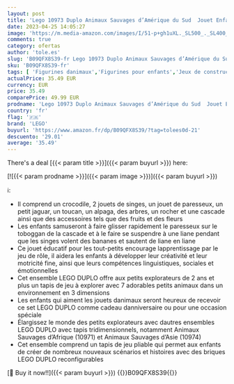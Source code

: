 ```yaml
---
layout: post
title: 'Lego 10973 Duplo Animaux Sauvages d’Amérique du Sud  Jouet Enfants 2 Ans  Figurines de Crocodile  Singes  Paresseux et Jaguar  Tapis de Jeu Éducatif'
date: 2023-04-25 14:05:27
image: 'https://m.media-amazon.com/images/I/51-p+gh1uXL._SL500_._SL400_.jpg'
comments: true
category: ofertas
author: 'tole.es'
slug: 'B09QFX8S39-fr Lego 10973 Duplo Animaux Sauvages d’Amérique du Sud Jouet...'
sku: 'B09QFX8S39-fr'
tags: [ 'Figurines danimaux','Figurines pour enfants','Jeux de construction','Jeux et Jouets','Jeux et jouets','LEGO','Self Service','Sets de jeux de construction','Special Features Stores','lego','partition_000','partition_033','🇫🇷', ]
actualPrice: 35.49 EUR
currency: EUR
price: 35.49
comparePrice: 49.99 EUR
prodname: 'Lego 10973 Duplo Animaux Sauvages d’Amérique du Sud  Jouet Enfants 2 Ans  Figurines de Crocodile  Singes  Paresseux et Jaguar  Tapis de Jeu Éducatif'
country: 'fr'
flag: '🇫🇷'
brand: 'LEGO'
buyurl: 'https://www.amazon.fr/dp/B09QFX8S39/?tag=tolees0d-21'
descuento: '29.01'
average: '35.49'
---
```


There's a deal [{{< param title >}}]({{< param buyurl >}})  here:

[![{{< param prodname >}}]({{< param image >}})]({{< param buyurl >}})

ℹ️:

- Il comprend un crocodile, 2 jouets de singes, un jouet de paresseux, un petit jaguar, un toucan, un alpaga, des arbres, un rocher et une cascade ainsi que des accessoires tels que des fruits et des fleurs
- Les enfants samuseront à faire glisser rapidement le paresseux sur le toboggan de la cascade et à le faire se suspendre à une liane pendant que les singes volent des bananes et sautent de liane en liane
- Ce jouet éducatif pour les tout-petits encourage lapprentissage par le jeu de rôle, il aidera les enfants à développer leur créativité et leur motricité fine, ainsi que leurs compétences linguistiques, sociales et émotionnelles
- Cet ensemble LEGO DUPLO offre aux petits explorateurs de 2 ans et plus un tapis de jeu à explorer avec 7 adorables petits animaux dans un environnement en 3 dimensions
- Les enfants qui aiment les jouets danimaux seront heureux de recevoir ce set LEGO DUPLO comme cadeau danniversaire ou pour une occasion spéciale
- Élargissez le monde des petits explorateurs avec dautres ensembles LEGO DUPLO avec tapis tridimensionnels, notamment Animaux Sauvages d’Afrique (10971) et Animaux Sauvages d’Asie (10974)
- Cet ensemble comprend un tapis de jeu pliable qui permet aux enfants de créer de nombreux nouveaux scénarios et histoires avec des briques LEGO DUPLO reconfigurables

[🛒 Buy it now!!]({{< param buyurl >}})
{{<world>}}B09QFX8S39{{</world>}}
